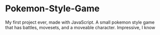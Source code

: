 # Pokemon-Style-Game
My first project ever, made with JavaScript. A small pokemon style game that has battles, movesets, and a moveable character. Impressive, I know
